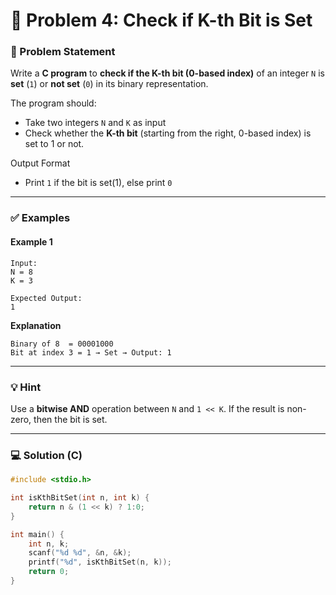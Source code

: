 # 🧩 Problem 4: Check if K-th Bit is Set

### 📝 Problem Statement

Write a **C program** to **check if the K-th bit (0-based index)** of an integer `N` is **set** (`1`) or **not set** (`0`) in its binary representation.

The program should:

* Take two integers `N` and `K` as input
* Check whether the **K-th bit** (starting from the right, 0-based index) is set to 1 or not.

Output Format

* Print `1` if the bit is set(1), else print `0`

---

### ✅ Examples

#### Example 1

```
Input: 
N = 8 
K = 3

Expected Output: 
1
```

**Explanation**

```
Binary of 8  = 00001000
Bit at index 3 = 1 → Set → Output: 1
```

---

### 💡 Hint

Use a **bitwise AND** operation between `N` and `1 << K`.
If the result is non-zero, then the bit is set.

---

### 💻 Solution (C)

```c
#include <stdio.h>

int isKthBitSet(int n, int k) {
    return n & (1 << k) ? 1:0;
}

int main() {
    int n, k;
    scanf("%d %d", &n, &k);
    printf("%d", isKthBitSet(n, k));
    return 0;
}
```